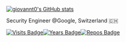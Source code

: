 [![giovannt0's GitHub stats](https://github-readme-stats.vercel.app/api?username=giovannt0)](https://github.com/giovannt0/github-readme-stats)

Security Engineer @Google, Switzerland 🇨🇭

[![Visits Badge](https://badges.pufler.dev/visits/giovannt0/git-badges)](https://badges.pufler.dev)[![Years Badge](https://badges.pufler.dev/years/giovannt0)](https://badges.pufler.dev)[![Repos Badge](https://badges.pufler.dev/repos/giovannt0)](https://badges.pufler.dev)
